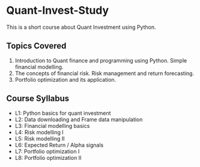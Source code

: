 # Quant-Invest-Study
This is a short course about Quant Investment using Python. 

## Topics Covered
1. Introduction to Quant finance and programming using Python. Simple financial modelling.
2. The concepts of financial risk. Risk management and return forecasting.
3. Portfolio optimization and its application.

## Course Syllabus
- L1: Python basics for quant investment
- L2: Data downloading and Frame data manipulation
- L3: Financial modelling basics
- L4: Risk modelling I
- L5: Risk modelling II
- L6: Expected Return / Alpha signals
- L7: Portfolio optimization I
- L8: Portfolio optimization II
